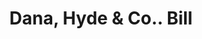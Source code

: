 ---
doi: 10.7916/D8N02JH1
date_other: '1860'
date_other_textual: 1860-1869
form: printed ephemera
genre:
- Invoices
name:
- Dana, Hyde & Co.
object_in_context_url: https://biggert.cul.columbia.edu/items/view/ave_biggert_00364
subject_hierarchical_geographic:
- Boston, Massachusetts, United States
subject_name:
- Dana, Hyde & Co.
title: Dana, Hyde & Co.. Bill
sort_title: Dana, Hyde & Co.. Bill
call_number: ave_biggert_00364
coordinates:
- 42.35805555555556,-71.06361111111111
pid: ave_biggert_00364
identifiers: ave_biggert_00364
thumbnail: https://derivativo-1.library.columbia.edu/iiif/2/ldpd:344085/full/!256,256/0/native.jpg
permalink: "/biggert/ave_biggert_00364/"
layout: iiif-image-page
---